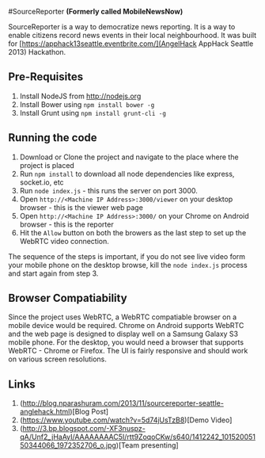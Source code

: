 #SourceReporter 
**(Formerly called MobileNewsNow)**

SourceReporter is a way to democratize news reporting. It is a way to enable citizens record news events in their local neighbourhood. It was built for [https://apphack13seattle.eventbrite.com/](AngelHack AppHack Seattle 2013) Hackathon. 

## Pre-Requisites
1. Install NodeJS from http://nodejs.org
2. Install Bower using `npm install bower -g`
3. Install Grunt using `npm install grunt-cli -g`

## Running the code
1. Download or Clone the project and navigate to the place where the project is placed
2. Run `npm install` to download all node dependencies like express, socket.io, etc
3. Run `node index.js` - this runs the server on port 3000.
4. Open `http://<Machine IP Address>:3000/viewer` on your desktop browser - this is the viewer web page
5. Open `http://<Machine IP Address>:3000/` on your Chrome on Android browser - this is the reporter
6. Hit the `Allow` button on both the browers as the last step to set up the WebRTC video connection. 

The sequence of the steps is important, if you do not see live video form your mobile phone on the desktop browse, kill the `node index.js` process and start again from step 3. 

## Browser Compatiability
Since the project uses WebRTC, a WebRTC compatiable browser on a mobile device would be required. Chrome on Android supports WebRTC and the web page is designed to display well on a Samsung Galaxy S3 mobile phone. 
For the desktop, you would need a browser that supports WebRTC - Chrome or Firefox. The UI is fairly responsive and should work on various screen resolutions. 

## Links
1. (http://blog.nparashuram.com/2013/11/sourcereporter-seattle-anglehack.html)[Blog Post]
2. (https://www.youtube.com/watch?v=5d74jUsTzB8)[Demo Video]
3. (http://3.bp.blogspot.com/-XF3nuspz-qA/Unf2_jHaAyI/AAAAAAAAC5I/rtt9ZoqoCKw/s640/1412242_10152005150344066_1972352706_o.jpg)[Team presenting]
